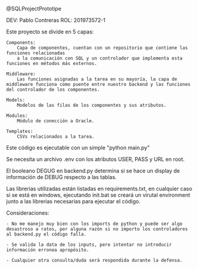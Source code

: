 @SQLProjectPrototipe

DEV: Pablo Contreras
ROL: 201973572-1

Este proyecto se divide en 5 capas:
    
    Components:
        Capa de componentes, cuentan con un repositorio que contiene las funciones relacionadas
        a la comunicación con SQL y un controlador que implementa esta funciones en métodos más externos.
    
    Middleware:
        Las funciones asignadas a la tarea en su mayoría, la capa de middleware funciona como puente entre nuestro backend y las funciones del controlador de los componentes.
    
    Models:
        Modelos de las filas de los componentes y sus atributos.

    Modules:
        Módulo de conección a Oracle.
    
    Templates:
        CSVs relacionados a la tarea.

Este código es ejecutable con un simple "python main.py"

Se necesita un archivo .env con los atributos USER, PASS y URL en root.

El booleano DEGUG en backend.py determina si se hace un display de información de DEBUG respecto a las tablas.

Las librerias utilizadas están listadas en requirements.txt, en cualquier caso si se está en windows, ejecutando init.bat se creará un virutal environment junto a las librerias necesarias para ejecutar el código.

Consideraciones:
    
    - No me manejo muy bien con los imports de python y puede ser algo desastroso a ratos, por alguna razón si no importo los controladores al backend.py el código falla.
    
    - Se valida la data de los inputs, pero intentar no introducir información erronea apropósito.

    - Cualquier otra consulta/duda será respondida durante la defensa.
